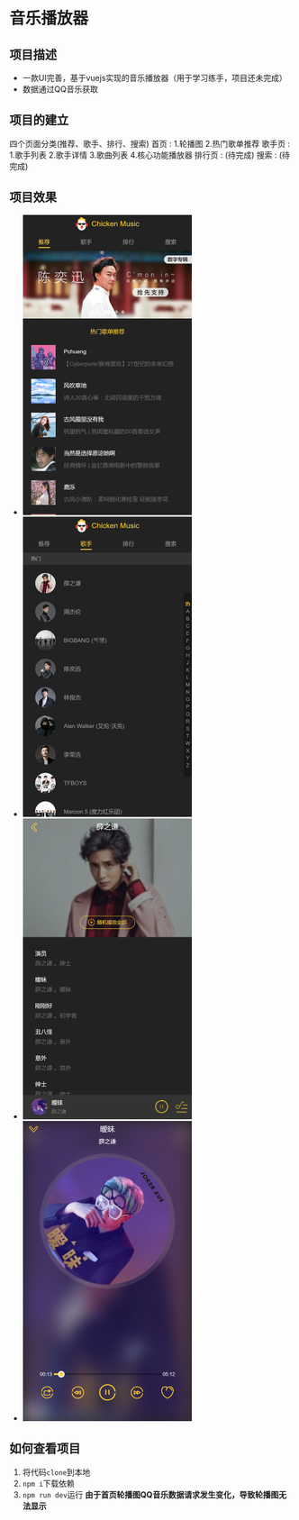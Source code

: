 # 音乐播放器

## 项目描述

+ 一款UI完善，基于vuejs实现的音乐播放器（用于学习练手，项目还未完成）
+ 数据通过QQ音乐获取

## 项目的建立

四个页面分类(推荐、歌手、排行、搜索)
首页 : 1.轮播图 2.热门歌单推荐
歌手页 : 1.歌手列表 2.歌手详情 3.歌曲列表 4.核心功能播放器
排行页 : (待完成)
搜索 : (待完成)

## 项目效果

+ <img width="300" src="./static/1.png">
+ <img width="300" src="./static/2.png">
+ <img width="300" src="./static/3.png">
+ <img width="300" src="./static/4.png">

## 如何查看项目

1. 将代码`clone`到本地
2. `npm i`下载依赖
3. `npm run dev`运行
**由于首页轮播图QQ音乐数据请求发生变化，导致轮播图无法显示**